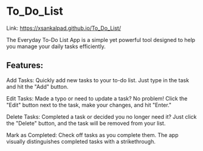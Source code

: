 # To_Do_List

Link: https://xsankalpad.github.io/To_Do_List/ 

The Everyday To-Do List App is a simple yet powerful tool designed to help you manage your daily tasks efficiently.

## Features:

Add Tasks: Quickly add new tasks to your to-do list. Just type in the task and hit the "Add" button.

Edit Tasks: Made a typo or need to update a task? No problem! Click the "Edit" button next to the task, make your changes, and hit "Enter."

Delete Tasks: Completed a task or decided you no longer need it? Just click the "Delete" button, and the task will be removed from your list.

Mark as Completed: Check off tasks as you complete them. The app visually distinguishes completed tasks with a strikethrough.
